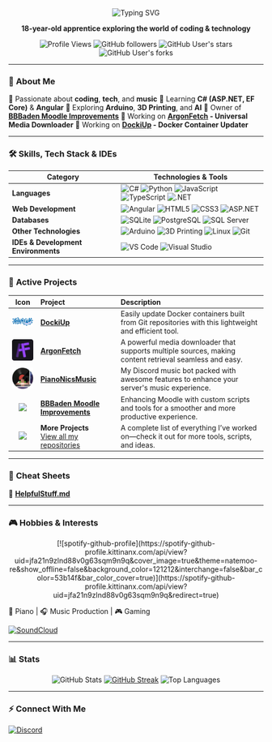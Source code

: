 <div align="center">
  <img src="https://readme-typing-svg.herokuapp.com?font=Sigmar&weight=900&size=35&pause=1000&color=FFFFFF&center=true&vCenter=true&width=435&lines=Hi+There!%F0%9F%91%8B;I'm+PianoNic!" alt="Typing SVG" />

  <strong>18-year-old apprentice exploring the world of coding & technology</strong>

  ![Profile Views](https://komarev.com/ghpvc/?username=PianoNic&label=Profile%20views&color=yellowgreen&style=flat)
  ![GitHub followers](https://img.shields.io/github/followers/PianoNic?label=Followers&style=social)
  ![GitHub User's stars](https://img.shields.io/github/stars/PianoNic?style=social)
  ![GitHub User's forks](https://img.shields.io/github/forks/PianoNic/PianoNic?style=social)
</div>

---

### 🚀 **About Me**
🔹 Passionate about **coding**, **tech**, and **music**
🔹 Learning **C# (ASP.NET, EF Core)** & **Angular**
🔹 Exploring **Arduino**, **3D Printing**, and **AI**
🔹 Owner of **[BBBaden Moodle Improvements](https://github.com/BBBaden-Moodle-userscripts)**
🔹 Working on **[ArgonFetch](https://github.com/Pianonic/ArgonFetch) - Universal Media Downloader**
🔹 Working on **[DockiUp](https://github.com/Pianonic/DockiUp) - Docker Container Updater**

---

### 🛠 **Skills, Tech Stack & IDEs**
<div align="center">

| Category | Technologies & Tools |
|----------|----------------------|
| **Languages** | ![C#](https://img.shields.io/badge/-C%23-239120?style=flat-square&logo=c-sharp&logoColor=white) ![Python](https://img.shields.io/badge/-Python-3776AB?style=flat-square&logo=python&logoColor=white) ![JavaScript](https://img.shields.io/badge/-JavaScript-F7DF1E?style=flat-square&logo=javascript&logoColor=black) ![TypeScript](https://img.shields.io/badge/-TypeScript-007ACC?style=flat-square&logo=typescript&logoColor=white) ![.NET](https://img.shields.io/badge/-.NET-512BD4?style=flat-square&logo=dotnet&logoColor=white) |
| **Web Development** | ![Angular](https://img.shields.io/badge/-Angular-DD0031?style=flat-square&logo=angular&logoColor=white) ![HTML5](https://img.shields.io/badge/-HTML5-E34F26?style=flat-square&logo=html5&logoColor=white) ![CSS3](https://img.shields.io/badge/-CSS3-1572B6?style=flat-square&logo=css3&logoColor=white) ![ASP.NET](https://img.shields.io/badge/-ASP.NET-512BD4?style=flat-square&logo=dotnet&logoColor=white) |
| **Databases** | ![SQLite](https://img.shields.io/badge/-SQLite-003B57?style=flat-square&logo=sqlite&logoColor=white) ![PostgreSQL](https://img.shields.io/badge/-PostgreSQL-336791?style=flat-square&logo=postgresql&logoColor=white) ![SQL Server](https://img.shields.io/badge/-SQL%20Server-CC2927?style=flat-square&logo=microsoft-sql-server&logoColor=white) |
| **Other Technologies** | ![Arduino](https://img.shields.io/badge/-Arduino-00979D?style=flat-square&logo=arduino&logoColor=white) ![3D Printing](https://img.shields.io/badge/-3D%20Printing-orange?style=flat-square) ![Linux](https://img.shields.io/badge/-Linux-FCC624?style=flat-square&logo=linux&logoColor=black) ![Git](https://img.shields.io/badge/-Git-F05032?style=flat-square&logo=git&logoColor=white) |
| **IDEs & Development Environments** | ![VS Code](https://img.shields.io/badge/-VS%20Code-007ACC?style=flat-square&logo=visual-studio-code&logoColor=white) ![Visual Studio](https://img.shields.io/badge/-Visual%20Studio-5C2D91?style=flat-square&logo=visual-studio&logoColor=white) |

</div>

---

### 📌 **Active Projects**

| Icon | Project | Description |
|:----:|:--------|:------------|
| <img src="https://github.com/Pianonic/DockiUp/raw/main/assets/DockiUpLogo.png" width="70"/> | [**DockiUp**](https://github.com/Pianonic/DockiUp) | Easily update Docker containers built from Git repositories with this lightweight and efficient tool. |
| <img src="https://github.com/ArgonFetch/ArgonFetch/raw/main/assets/logo-simple.svg" width="70"/> | [**ArgonFetch**](https://github.com/Pianonic/ArgonFetch) | A powerful media downloader that supports multiple sources, making content retrieval seamless and easy. |
| <img src="https://github.com/Pianonic/PianoNicsMusic/raw/main/image/Logo.png?raw=true" width="70"/> | [**PianoNicsMusic**](https://github.com/Pianonic/PianoNicsMusic) | My Discord music bot packed with awesome features to enhance your server's music experience. |
| <img src="https://avatars.githubusercontent.com/u/146342978?s=200&v=4" width="70"/> | [**BBBaden Moodle Improvements**](https://github.com/BBBaden-Moodle-userscripts) | Enhancing Moodle with custom scripts and tools for a smoother and more productive experience. |
| <img src="https://static-00.iconduck.com/assets.00/git-gui-icon-512x512-jfx5ogbu.png" width="70"/> | **More Projects**<br>[View all my repositories](https://github.com/Pianonic?tab=repositories) | A complete list of everything I’ve worked on—check it out for more tools, scripts, and ideas. |

---

### 📝 **Cheat Sheets**

🔗 **[HelpfulStuff.md](https://github.com/Pianonic/Pianonic/blob/main/HelpfulStuff.md)**

---

### 🎮 **Hobbies & Interests**
<div align="center">
  [![spotify-github-profile](https://spotify-github-profile.kittinanx.com/api/view?uid=jfa21n9zlnd88v0g63sqm9n9q&cover_image=true&theme=natemoo-re&show_offline=false&background_color=121212&interchange=false&bar_color=53b14f&bar_color_cover=true)](https://spotify-github-profile.kittinanx.com/api/view?uid=jfa21n9zlnd88v0g63sqm9n9q&redirect=true)
</div>

🎹 Piano | 🎧 Music Production | 🎮 Gaming

[![SoundCloud](https://img.shields.io/badge/SoundCloud-pianonic__music-ff5500?style=flat-square&logo=soundcloud&logoColor=white)](https://soundcloud.com/pianonic_music)

---

### 📊 **Stats**
<p align="center">
  <img src="https://github-readme-stats.vercel.app/api?username=pianonic&show_icons=true&theme=radical&hide_border=true" alt="GitHub Stats" />
  <a href="https://git.io/streak-stats"><img src="http://github-readme-streak-stats.herokuapp.com?user=pianonic&theme=radical&hide_border=true&date_format=j%20M%5B%20Y%5D" alt="GitHub Streak" /></a>
  <img src="https://github-readme-stats.vercel.app/api/top-langs?username=pianonic&show_icons=true&layout=compact&theme=radical&hide_border=true" alt="Top Languages" />
</p>

---

### ⚡ **Connect With Me**
[![Discord](https://img.shields.io/badge/Discord-%23616ae8.svg?logo=discord&logoColor=white)](https://discord.com/users/566263212077481984)
